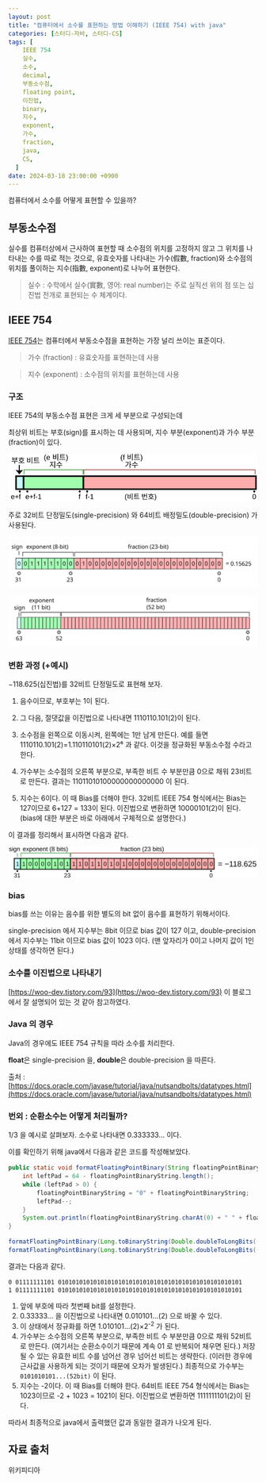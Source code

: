 ```yaml
---
layout: post
title: "컴퓨터에서 소수를 표현하는 방법 이해하기 (IEEE 754) with java"
categories: [스터디-자바, 스터디-CS]
tags: [
    IEEE 754
    실수,
    소수,
    decimal,
    부동소수점,
    floating point,
    이진법,
    binary,
    지수,
    exponent,
    가수,
    fraction,
    java,
    CS,
  ]
date: 2024-03-18 23:00:00 +0900
---
```


컴퓨터에서 소수를 어떻게 표현할 수 있을까?

## 부동소수점

실수를 컴퓨터상에서 근사하여 표현할 때 소수점의 위치를 고정하지 않고 그 위치를 나타내는 수를 따로 적는 것으로, 유효숫자를 나타내는 가수(假數, fraction)와 소수점의 위치를 풀이하는 지수(指數, exponent)로 나누어 표현한다.

> 실수 : 수학에서 실수(實數, 영어: real number)는 주로 실직선 위의 점 또는 십진법 전개로 표현되는 수 체계이다.

## IEEE 754

[IEEE 754](https://ko.wikipedia.org/wiki/IEEE_754)는 컴퓨터에서 부동소수점을 표현하는 가장 널리 쓰이는 표준이다.

> 가수 (fraction) : 유효숫자를 표현하는데 사용

> 지수 (exponent) : 소수점의 위치를 표현하는데 사용

### 구조

IEEE 754의 부동소수점 표현은 크게 세 부분으로 구성되는데

최상위 비트는 부호(sign)를 표시하는 데 사용되며, 지수 부분(exponent)과 가수 부분(fraction)이 있다.

![General_floating_point](/assets/images/2024-03-18-understand-ieee-754-with-java/General_floating_point_ko.svg)

주로 32비트 단정밀도(single-precision) 와 64비트 배정밀도(double-precision) 가 사용된다.

![single-precision](/assets/images/2024-03-18-understand-ieee-754-with-java/IEEE_754_Single_Floating_Point_Format.svg)

![double-precision](/assets/images/2024-03-18-understand-ieee-754-with-java/IEEE_754_Double_Floating_Point_Format.svg)

### 변환 과정 (+예시)

−118.625(십진법)를 32비트 단정밀도로 표현해 보자.

1. 음수이므로, 부호부는 1이 된다.

2. 그 다음, 절댓값을 이진법으로 나타내면 1110110.101(2)이 된다.

3. 소수점을 왼쪽으로 이동시켜, 왼쪽에는 1만 남게 만든다. 예를 들면 1110110.101(2)=1.110110101(2)×2⁶ 과 같다. 이것을 정규화된 부동소수점 수라고 한다.

4. 가수부는 소수점의 오른쪽 부분으로, 부족한 비트 수 부분만큼 0으로 채워 23비트로 만든다. 결과는 11011010100000000000000 이 된다.

5. 지수는 6이다. 이 때 Bias를 더해야 한다. 32비트 IEEE 754 형식에서는 Bias는 127이므로 6+127 = 133이 된다. 이진법으로 변환하면 10000101(2)이 된다. (bias에 대한 부분은 바로 아래에서 구체적으로 설명한다.)

이 결과를 정리해서 표시하면 다음과 같다.

![Float_point_example_frac](/assets/images/2024-03-18-understand-ieee-754-with-java/Float_point_example_frac.svg)

### bias

bias를 쓰는 이유는 음수를 위한 별도의 bit 없이 음수를 표현하기 위해서이다.

single-precision 에서 지수부는 8bit 이므로 bias 값이 127 이고, double-precision 에서 지수부는 11bit 이므로 bias 값이 1023 이다. (맨 앞자리가 0이고 나머지 값이 1인 상태를 생각하면 된다.)

### 소수를 이진법으로 나타내기

[https://woo-dev.tistory.com/93](https://woo-dev.tistory.com/93) 이 블로그에서 잘 설명되어 있는 것 같아 참고하였다.

### Java 의 경우

Java의 경우에도 IEEE 754 규칙을 따라 소수를 처리한다.

**float**은 single-precision 을, **double**은 double-precision 을 따른다.

출처 : [https://docs.oracle.com/javase/tutorial/java/nutsandbolts/datatypes.html](https://docs.oracle.com/javase/tutorial/java/nutsandbolts/datatypes.html)

### 번외 : 순환소수는 어떻게 처리될까?

1/3 을 예시로 살펴보자. 소수로 나타내면 0.333333... 이다.

이를 확인하기 위해 java에서 다음과 같은 코드를 작성해보았다.

```java
public static void formatFloatingPointBinary(String floatingPointBinaryString) {
    int leftPad = 64 - floatingPointBinaryString.length();
    while (leftPad > 0) {
        floatingPointBinaryString = "0" + floatingPointBinaryString;
        leftPad--;
    }
    System.out.println(floatingPointBinaryString.charAt(0) + " " + floatingPointBinaryString.substring(1,12) + " " + floatingPointBinaryString.substring(12));
}
```

```java
formatFloatingPointBinary(Long.toBinaryString(Double.doubleToLongBits((double) 1/3)));
formatFloatingPointBinary(Long.toBinaryString(Double.doubleToLongBits((double) - 1/3)));
```

결과는 다음과 같다.

```
0 01111111101 0101010101010101010101010101010101010101010101010101
1 01111111101 0101010101010101010101010101010101010101010101010101
```

1. 앞에 부호에 따라 첫번째 bit를 설정한다.
2. 0.33333... 을 이진법으로 나타내면 0.010101...(2) 으로 바꿀 수 있다.
3. 이 상태에서 정규화를 하면 1.010101...(2)×2<sup>-2</sup> 가 된다.
4. 가수부는 소수점의 오른쪽 부분으로, 부족한 비트 수 부분만큼 0으로 채워 52비트로 만든다.
   (여기서는 순환소수이기 때문에 계속 01 로 반복되어 채우면 된다.) 저장될 수 있는 유효한 비트 수를 넘어선 경우 넘어선 비트는 생략한다.
   (이러한 경우에 근사값을 사용하게 되는 것이기 때문에 오차가 발생된다.)
   최종적으로 가수부는 `0101010101...(52bit)` 이 된다.
5. 지수는 -2이다. 이 때 Bias를 더해야 한다. 64비트 IEEE 754 형식에서는 Bias는 1023이므로 -2 + 1023 = 1021이 된다. 이진법으로 변환하면 1111111101(2)이 된다.

따라서 최종적으로 java에서 출력했던 값과 동일한 결과가 나오게 된다.

## 자료 출처

위키피디아
